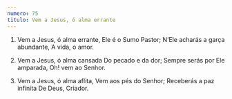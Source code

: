 ```yaml
---
numero: 75
titulo: Vem a Jesus, ó alma errante
---
```

1. Vem a Jesus, ó alma errante,
Ele é o Sumo Pastor;
N’Ele acharás a garça abundante,
A vida, o amor.

2. Vem a Jesus, ó alma cansada
Do pecado e da dor;
Sempre serás por Ele amparada,
Oh! vem ao Senhor.

3. Vem a Jesus, ó alma aflita,
Vem aos pés do Senhor;
Receberás a paz infinita
De Deus, Criador.

